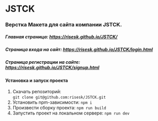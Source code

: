 # JSTCK

### Верстка Макета для сайта компании JSTCK.

##### Главная страница: https://risesk.github.io/JSTCK/ 
##### Страница входа на сайт: https://risesk.github.io/JSTCK/login.html 
##### Страница регистрации на сайте: https://risesk.github.io/JSTCK/signup.html 

#### Установка и запуск проекта
1. Скачать репозиторий:  
```git clone git@github.com:risesk/JSTCK.git```
2. Установить npm-зависимости:
```npm i```
3. Произвести сборку проекта:
```npm run build```
4. Запустить проект на локальном сервере:
```npm run dev```
